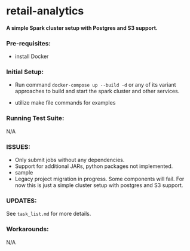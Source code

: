 # retail-analytics

#### A simple Spark cluster setup with Postgres and S3 support.



### Pre-requisites:

- install Docker
  
### Initial Setup:  

- Run command `docker-compose up --build -d` or any of its variant approaches to build and start the spark cluster and other services.

- utilize make file commands for examples

### Running Test Suite:  
N/A

### ISSUES:
- Only submit jobs without any dependencies.
- Support for additional JARs, python packages not implemented.
- sample
- Legacy project migration in progress. Some components will fail. For now this is just a simple cluster setup with postgres and S3 support.

### UPDATES:

See `task_list.md` for more details.

### Workarounds:

 N/A